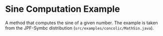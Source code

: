 Sine Computation Example
========================
 
A method that computes the sine of a given number.  The example is
taken from the JPF-Symbc distribution
(`src/examples/concolic/MathSin.java`).
